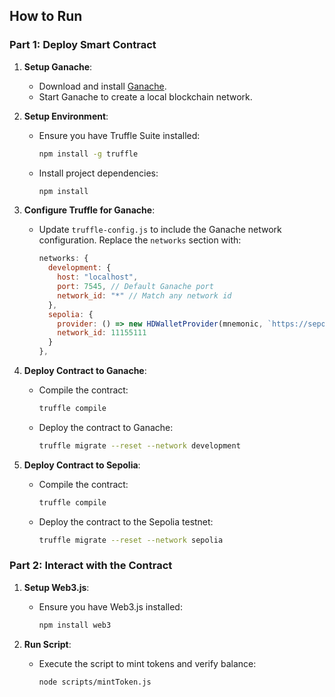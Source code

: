 ## How to Run

### Part 1: Deploy Smart Contract

1. **Setup Ganache**:
    - Download and install [Ganache](https://www.trufflesuite.com/ganache).
    - Start Ganache to create a local blockchain network.

2. **Setup Environment**:
    - Ensure you have Truffle Suite installed:
      ```bash
      npm install -g truffle
      ```
    - Install project dependencies:
      ```bash
      npm install
      ```

3. **Configure Truffle for Ganache**:
    - Update `truffle-config.js` to include the Ganache network configuration. Replace the `networks` section with:
      ```javascript
      networks: {
        development: {
          host: "localhost",
          port: 7545, // Default Ganache port
          network_id: "*" // Match any network id
        },
        sepolia: {
          provider: () => new HDWalletProvider(mnemonic, `https://sepolia.infura.io/v3/YOUR_INFURA_PROJECT_ID`),
          network_id: 11155111
        }
      },
      ```

4. **Deploy Contract to Ganache**:
    - Compile the contract:
      ```bash
      truffle compile
      ```
    - Deploy the contract to Ganache:
      ```bash
      truffle migrate --reset --network development
      ```

5. **Deploy Contract to Sepolia**:
    - Compile the contract:
      ```bash
      truffle compile
      ```
    - Deploy the contract to the Sepolia testnet:
      ```bash
      truffle migrate --reset --network sepolia
      ```

### Part 2: Interact with the Contract

1. **Setup Web3.js**:
    - Ensure you have Web3.js installed:
      ```bash
      npm install web3
      ```

2. **Run Script**:
    - Execute the script to mint tokens and verify balance:
      ```bash
      node scripts/mintToken.js
      ```
